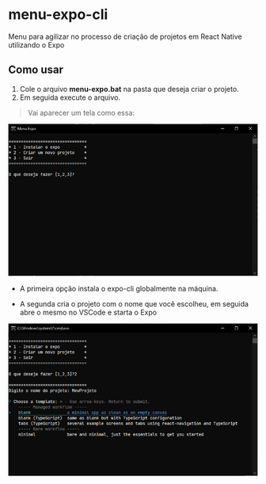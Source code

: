 # menu-expo-cli
Menu para agilizar no processo de criação de projetos em React Native utilizando o Expo

## Como usar
1. Cole o arquivo **menu-expo.bat** na pasta que deseja criar o projeto.
2. Em seguida execute o arquivo.
>Vai aparecer um tela como essa: 

![Menu inicial](/screens/menu.png)

- A primeira opção instala o expo-cli globalmente na máquina.

- A segunda cria o projeto com o nome que você escolheu, em seguida abre o mesmo no VSCode e starta o Expo

![Segunda opção](/screens/menu-2op.png)

